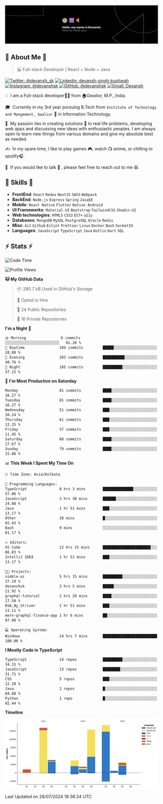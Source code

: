 ![Banner](./Devansh%20Singh%20Banner.png)

## 👋 About Me 👋

> 💻 Full-stack Developer | React + Node + Java

[![Twitter: @devansh_sk](https://img.shields.io/twitter/follow/devansh_sk?style=social)](https://twitter.com/devansh_sk)
[![Linkedin: devansh-singh-kushwah](https://img.shields.io/badge/-Devansh%20Singh%20Kushwah-blue?style=flat-square&logo=Linkedin&logoColor=white&link=https://www.linkedin.com/in/devanshsk/)](https://www.linkedin.com/in/devanshsk/)
[![Instagram: @devanshsk](https://img.shields.io/badge/-devanshsk-E4405F?style=flat-square&logo=instagram&logoColor=white)](https://instagram.com/devanshsk)
[![GitHub: @devanshsk](https://img.shields.io/github/followers/devanshsk?label=follow&style=social)](https://github.com/devanshsk)
[![Gmail: Devansh](https://img.shields.io/badge/Gmail-D14836?style=flat-square&logo=gmail&logoColor=white)](mailto:work.devanshsk@gmail.com)

💡 &nbsp;I am a Full-stack developer🧑‍💻 from 🏠Gwalior, M.P., India.

🎓 &nbsp;Currently in my 3rd year pursuing B.Tech from `Institute of Technology and Mangement, Gwalior` 🏫 in Information Technology.

🌱 &nbsp;My passion lies in creating solutions 🚩 to real life problems, developing web apps and discussing new ideas with enthusiastic peoples.
I am always open to learn new things from various domains and give my absolute best as needed.

✍️ &nbsp;In my spare time, I like to play games 🎮, watch 📺 anime, or chilling to spotify🎧.

💬 &nbsp;If you would like to talk 👋 , please feel free to reach out to me 😄.

##  🎉 Skills  🎉
- **FrontEnd**: `React` `Redux` `NextJS` `SASS` `Webpack`
- **BackEnd**: `Node.js` `Express` `Spring` `JavaEE`
- **Mobile**: `React Native` `Flutter` `Native Android`
- **UI Frameworks**: `Material-UI` `Bootstrap` `TailwindCSS` `Shadcn-UI`
- **Web technologies**: `HTML5` `CSS3` `ES7+` `a11y`
- **Databases**: `MongoDB` `MySQL` `PostgreSQL` `Oracle` `Redis`
- **Misc**: `Git` `Github` `Eslint` `Prettier` `Linux` `Docker` `Bash` `SocketIO`
- **Languages**: `JavaScript` `TypeScript` `Java` `Kotlin` `Dart` `SQL`

## ⚡ Stats ⚡
<!--START_SECTION:waka-->
![Code Time](http://img.shields.io/badge/Code%20Time-185%20hrs%2027%20mins-blue)

![Profile Views](http://img.shields.io/badge/Profile%20Views-14-blue)

**🐱 My GitHub Data** 

> 📦 280.7 kB Used in GitHub's Storage 
 > 
> 💼 Opted to Hire
 > 
> 📜 24 Public Repositories 
 > 
> 🔑 16 Private Repositories 
 > 
**I'm a Night 🦉** 

```text
🌞 Morning                6 commits           ░░░░░░░░░░░░░░░░░░░░░░░░░   01.20 % 
🌆 Daytime                104 commits         █████░░░░░░░░░░░░░░░░░░░░   20.88 % 
🌃 Evening                203 commits         ██████████░░░░░░░░░░░░░░░   40.76 % 
🌙 Night                  185 commits         █████████░░░░░░░░░░░░░░░░   37.15 % 
```
📅 **I'm Most Productive on Saturday** 

```text
Monday                   81 commits          ████░░░░░░░░░░░░░░░░░░░░░   16.27 % 
Tuesday                  81 commits          ████░░░░░░░░░░░░░░░░░░░░░   16.27 % 
Wednesday                51 commits          ███░░░░░░░░░░░░░░░░░░░░░░   10.24 % 
Thursday                 61 commits          ███░░░░░░░░░░░░░░░░░░░░░░   12.25 % 
Friday                   57 commits          ███░░░░░░░░░░░░░░░░░░░░░░   11.45 % 
Saturday                 88 commits          ████░░░░░░░░░░░░░░░░░░░░░   17.67 % 
Sunday                   79 commits          ████░░░░░░░░░░░░░░░░░░░░░   15.86 % 
```


📊 **This Week I Spent My Time On** 

```text
🕑︎ Time Zone: Asia/Kolkata

💬 Programming Languages: 
TypeScript               8 hrs 3 mins        ██████████████░░░░░░░░░░░   57.06 % 
JavaScript               3 hrs 30 mins       ██████░░░░░░░░░░░░░░░░░░░   24.88 % 
Java                     1 hr 51 mins        ███░░░░░░░░░░░░░░░░░░░░░░   13.17 % 
Other                    20 mins             █░░░░░░░░░░░░░░░░░░░░░░░░   02.43 % 
Bash                     9 mins              ░░░░░░░░░░░░░░░░░░░░░░░░░   01.17 % 

🔥 Editors: 
VS Code                  12 hrs 15 mins      ██████████████████████░░░   86.83 % 
IntelliJ IDEA            1 hr 51 mins        ███░░░░░░░░░░░░░░░░░░░░░░   13.17 % 

🐱‍💻 Projects: 
nimble-ai                5 hrs 15 mins       █████████░░░░░░░░░░░░░░░░   37.19 % 
devanshsk                3 hrs 5 mins        █████░░░░░░░░░░░░░░░░░░░░   21.92 % 
graphql-tutorial         2 hrs 28 mins       ████░░░░░░░░░░░░░░░░░░░░░   17.50 % 
DSA_By_Striver           1 hr 51 mins        ███░░░░░░░░░░░░░░░░░░░░░░   13.11 % 
mern-graphql-finance-app 1 hr 6 mins         ██░░░░░░░░░░░░░░░░░░░░░░░   07.90 % 

💻 Operating System: 
Windows                  14 hrs 7 mins       █████████████████████████   100.00 % 
```

**I Mostly Code in TypeScript** 

```text
TypeScript               14 repos            █████████░░░░░░░░░░░░░░░░   34.15 % 
JavaScript               13 repos            ████████░░░░░░░░░░░░░░░░░   31.71 % 
CSS                      5 repos             ███░░░░░░░░░░░░░░░░░░░░░░   12.20 % 
Java                     2 repos             █░░░░░░░░░░░░░░░░░░░░░░░░   04.88 % 
Python                   1 repo              █░░░░░░░░░░░░░░░░░░░░░░░░   02.44 % 
```



**Timeline**

![Lines of Code chart](https://raw.githubusercontent.com/DevanshSK/DevanshSK/main/assets/bar_graph.png)


 Last Updated on 28/07/2024 18:38:24 UTC
<!--END_SECTION:waka-->
